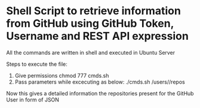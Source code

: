 # Shell Script to retrieve information from GitHub using GitHub Token, Username and REST API expression

All the commands are written in shell and executed in Ubuntu Server

Steps to execute the file:

1) Give permissions chmod 777 cmds.sh
2) Pass parameters while excecuting as below:
./cmds.sh <GitHub-Token> /users/<GitHub-Username>/repos
  
  
 Now this gives a detailed information the repositories present for the GitHub User in form of JSON

